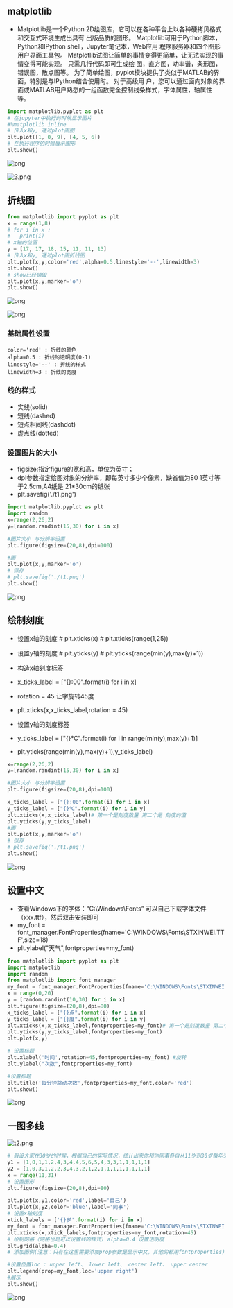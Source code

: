 ## matplotlib

- Matplotlib是一个Python 2D绘图库，它可以在各种平台上以各种硬拷贝格式和交互式环境生成出具有
出版品质的图形。 Matplotlib可用于Python脚本，Python和IPython shell，Jupyter笔记本，Web应用
程序服务器和四个图形用户界面工具包。
Matplotlib试图让简单的事情变得更简单，让无法实现的事情变得可能实现。 只需几行代码即可生成绘
图，直方图，功率谱，条形图，错误图，散点图等。
为了简单绘图，pyplot模块提供了类似于MATLAB的界面，特别是与IPython结合使用时。 对于高级用
户，您可以通过面向对象的界面或MATLAB用户熟悉的一组函数完全控制线条样式，字体属性，轴属性
等。


```python
import matplotlib.pyplot as plt
# 在jupyter中执行的时候显示图片 
#%matplotlib inline 
# 传入x和y, 通过plot画图 
plt.plot([1, 0, 9], [4, 5, 6]) 
# 在执行程序的时候展示图形 
plt.show()
```


    
![png](output_1_0.png)
    


![3.png](attachment:3.png)

## 折线图


```python
from matplotlib import pyplot as plt 
x = range(1,8) 
# for i in x :
#   print(i)
# x轴的位置 
y = [17, 17, 18, 15, 11, 11, 13] 
# 传入x和y, 通过plot画折线图 
plt.plot(x,y,color='red',alpha=0.5,linestyle='--',linewidth=3) 
plt.show()
# show已经销毁
plt.plot(x,y,marker='o') 
plt.show()
```


    
![png](output_4_0.png)
    



    
![png](output_4_1.png)
    


### 基础属性设置 
    color='red' : 折线的颜色 
    alpha=0.5 : 折线的透明度(0-1)
    linestyle='--' : 折线的样式 
    linewidth=3 : 折线的宽度 
### 线的样式 
  - 实线(solid) 
  - 短线(dashed) 
  - 短点相间线(dashdot) 
  - 虚点线(dotted)
  
### 设置图片的大小 
  - figsize:指定figure的宽和高，单位为英寸； 
  - dpi参数指定绘图对象的分辨率，即每英寸多少个像素，缺省值为80 1英寸等于2.5cm,A4纸是 21*30cm的纸张
  - plt.savefig('./t1.png')


```python
import matplotlib.pyplot as plt
import random
x=range(2,26,2)
y=[random.randint(15,30) for i in x]

#图片大小 与分辨率设置
plt.figure(figsize=(20,8),dpi=100)

#画
plt.plot(x,y,marker='o')
# 保存
# plt.savefig('./t1.png')
plt.show()
```


    
![png](output_6_0.png)
    


## 绘制刻度
  - 设置x轴的刻度 # plt.xticks(x) # plt.xticks(range(1,25)) 
  - 设置y轴的刻度 # plt.yticks(y) # plt.yticks(range(min(y),max(y)+1)) 
  - 构造x轴刻度标签 
  - x_ticks_label = ["{}:00".format(i) for i in x] 
  - rotation = 45 让字旋转45度 
  - plt.xticks(x,x_ticks_label,rotation = 45) 
  - 设置y轴的刻度标签 
  - y_ticks_label = ["{}℃".format(i) for i in range(min(y),max(y)+1)]    
  
  - plt.yticks(range(min(y),max(y)+1),y_ticks_label)


```python
x=range(2,26,2)
y=[random.randint(15,30) for i in x]

#图片大小 与分辨率设置
plt.figure(figsize=(20,8),dpi=100)

x_ticks_label = ["{}:00".format(i) for i in x] 
y_ticks_label = ["{}℃".format(i) for i in y] 
plt.xticks(x,x_ticks_label)# 第一个是刻度数量 第二个是 刻度的值
plt.yticks(y,y_ticks_label)
#画
plt.plot(x,y,marker='o')
# 保存
# plt.savefig('./t1.png')
plt.show()
```


    
![png](output_8_0.png)
    


## 设置中文
  - 查看Windows下的字体：“C:\Windows\Fonts” 可以自己下载字体文件（xxx.ttf），然后双击安装即可 
  -  my_font = font_manager.FontProperties(fname='C:\WINDOWS\Fonts\STXINWEI.TTF',size=18) 
  - plt.ylabel("天气",fontproperties=my_font)


```python
from matplotlib import pyplot as plt 
import matplotlib 
import random 
from matplotlib import font_manager 
my_font = font_manager.FontProperties(fname='C:\WINDOWS\Fonts\STXINWEI.TTF',size=18) 
x = range(0,20) 
y = [random.randint(10,30) for i in x]
plt.figure(figsize=(20,8),dpi=80) 
x_ticks_label = ["{}点".format(i) for i in x] 
y_ticks_label = ["{}度".format(i) for i in y] 
plt.xticks(x,x_ticks_label,fontproperties=my_font)# 第一个是刻度数量 第二个是 刻度的值 第三个 字体
plt.yticks(y,y_ticks_label,fontproperties=my_font)
plt.plot(x,y)

# 设置标题
plt.xlabel('时间',rotation=45,fontproperties=my_font) #旋转
plt.ylabel("次数",fontproperties=my_font)

#设置标题 
plt.title('每分钟跳动次数',fontproperties=my_font,color='red') 
plt.show()
```


    
![png](output_10_0.png)
    


## 一图多线
![t2.png](attachment:t2.png)


```python
# 假设大家在30岁的时候，根据自己的实际情况，统计出来你和你同事各自从11岁到30岁每年交的男/女朋友 的数量如列表y1和y2，请在一个图中绘制出该数据的折线图，从而分析每年交朋友的数量走势。 
y1 = [1,0,1,1,2,4,3,4,4,5,6,5,4,3,3,1,1,1,1,1] 
y2 = [1,0,3,1,2,2,3,4,3,2,1,2,1,1,1,1,1,1,1,1] 
x = range(11,31) 
# 设置图形 
plt.figure(figsize=(20,8),dpi=80) 

plt.plot(x,y1,color='red',label='自己') 
plt.plot(x,y2,color='blue',label='同事') 
# 设置x轴刻度 
xtick_labels = ['{}岁'.format(i) for i in x] 
my_font = font_manager.FontProperties(fname='C:\WINDOWS\Fonts\STXINWEI.TTF',size=18) 
plt.xticks(x,xtick_labels,fontproperties=my_font,rotation=45) 
# 绘制网格（网格也是可以设置线的样式) alpha=0.4 设置透明度 
plt.grid(alpha=0.4) 
# 添加图例(注意：只有在这里需要添加prop参数是显示中文，其他的都用fontproperties) 

#设置位置loc : upper left、 lower left、 center left、 upper center 
plt.legend(prop=my_font,loc='upper right') 
#展示 
plt.show()
```


    
![png](output_12_0.png)
    


